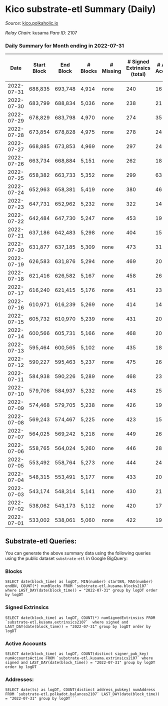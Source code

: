 # Kico substrate-etl Summary (Daily)

_Source_: [kico.polkaholic.io](https://kico.polkaholic.io)

*Relay Chain*: kusama
*Para ID*: 2107



### Daily Summary for Month ending in 2022-07-31


| Date | Start Block | End Block | # Blocks | # Missing | # Signed Extrinsics (total) | # Active Accounts | # Addresses with Balances | # Events | # Transfers | # XCM Transfers In | # XCM Transfers Out |
| ---- | ----------- | --------- | -------- | --------- | --------------------------- | ----------------- | ------------------------- | -------- | ----------- | ------------------ | ------------------- |
| 2022-07-31 | 688,835 | 693,748 | 4,914 | none  | 240 | 16 | 26,975 | 35,539 | 75 ($71.02) | 1 ($67.73) |   |
| 2022-07-30 | 683,799 | 688,834 | 5,036 | none  | 238 | 21 | 26,974 | 36,366 | 65 ($6,870.89) |   | 3 ($11,773.39) |
| 2022-07-29 | 678,829 | 683,798 | 4,970 | none  | 274 | 35 | 26,974 | 36,112 | 79 ($1,789.50) | 4 ($513.90) | 2 ($10,412.00) |
| 2022-07-28 | 673,854 | 678,828 | 4,975 | none  | 278 | 24 | 26,978 | 36,254 | 126 ($4,107.82) | 4 ($2,029.85) | 9 ($1,858.00) |
| 2022-07-27 | 668,885 | 673,853 | 4,969 | none  | 297 | 24 | 26,978 | 36,318 | 161 ($5,632.52) | 1 ($2,528.95) | 2 ($560.97) |
| 2022-07-26 | 663,734 | 668,884 | 5,151 | none  | 262 | 18 | 26,977 | 37,397 | 114 ($3,686.50) | 4 ($1,641.93) | 3 ($1,657.59) |
| 2022-07-25 | 658,382 | 663,733 | 5,352 | none  | 299 | 63 | 26,977 | 38,878 | 131 ($13,922.10) | 5 ($4,607.43) | 9 ($16,611.35) |
| 2022-07-24 | 652,963 | 658,381 | 5,419 | none  | 380 | 46 | 27,019 | 39,689 | 126 ($5,879.95) | 1 ($5,220.68) | 1 ($5,000.00) |
| 2022-07-23 | 647,731 | 652,962 | 5,232 | none  | 322 | 14 | 27,018 | 37,965 | 23 ($1.41) |   | 1 ($1,345.00) |
| 2022-07-22 | 642,484 | 647,730 | 5,247 | none  | 453 | 19 | 27,018 | 38,748 | 115 ($3,158.10) | 2 ($2,971.34) | 1 ($0.13) |
| 2022-07-21 | 637,186 | 642,483 | 5,298 | none  | 404 | 15 | 27,016 | 38,777 | 40 ($11.76) |   |   |
| 2022-07-20 | 631,877 | 637,185 | 5,309 | none  | 473 | 31 | 27,016 | 39,243 | 126 ($820.74) | 1 ($352.28) |   |
| 2022-07-19 | 626,583 | 631,876 | 5,294 | none  | 469 | 20 | 26,973 | 39,161 | 126 ($12,519.44) | 9 ($5,502.85) | 7 ($2,136.58) |
| 2022-07-18 | 621,416 | 626,582 | 5,167 | none  | 458 | 26 | 26,972 | 38,247 | 128 ($2,111.86) | 1 ($678.15) | 3 ($82.44) |
| 2022-07-17 | 616,240 | 621,415 | 5,176 | none  | 451 | 23 | 26,972 | 38,200 | 102 ($2,371.07) | 2 ($1,326.43) | 2 ($214.72) |
| 2022-07-16 | 610,971 | 616,239 | 5,269 | none  | 414 | 14 | 26,972 | 38,655 | 55 ($1,065.35) | 1 ($1,062.16) |   |
| 2022-07-15 | 605,732 | 610,970 | 5,239 | none  | 431 | 20 | 26,972 | 38,551 | 86  |   |   |
| 2022-07-14 | 600,566 | 605,731 | 5,166 | none  | 468 | 20 | 26,972 | 38,314 | 154 ($4,642.18) | 3 ($11,009.88) |   |
| 2022-07-13 | 595,464 | 600,565 | 5,102 | none  | 435 | 18 | 26,971 | 37,619 | 90 ($1,012.19) | 2 ($2,579.60) |   |
| 2022-07-12 | 590,227 | 595,463 | 5,237 | none  | 475 | 26 | 26,970 | 38,815 | 147 ($1,560.33) | 2 ($1,098.04) |   |
| 2022-07-11 | 584,938 | 590,226 | 5,289 | none  | 468 | 23 | 26,969 | 39,129 | 145 ($3,782.95) | 4 ($3,659.05) | 2 ($3,234.86) |
| 2022-07-10 | 579,706 | 584,937 | 5,232 | none  | 443 | 25 | 26,969 | 38,541 | 85 ($1.92) | 1 ($4.80) |   |
| 2022-07-09 | 574,468 | 579,705 | 5,238 | none  | 426 | 19 | 26,964 | 38,511 | 74 ($1,881.97) | 1 ($299.67) | 4 ($2,615.63) |
| 2022-07-08 | 569,243 | 574,467 | 5,225 | none  | 423 | 15 | 26,964 | 38,380 | 68 ($0.11) |   |   |
| 2022-07-07 | 564,025 | 569,242 | 5,218 | none  | 449 | 26 | 26,964 | 38,524 | 105 ($61.75) |   | 3 ($377.41) |
| 2022-07-06 | 558,765 | 564,024 | 5,260 | none  | 446 | 28 | 26,964 | 38,788 | 107 ($343.68) |   | 2 ($326.98) |
| 2022-07-05 | 553,492 | 558,764 | 5,273 | none  | 444 | 24 | 26,964 | 38,892 | 104 ($1,200.44) | 3 ($889.11) | 1 ($322.66) |
| 2022-07-04 | 548,315 | 553,491 | 5,177 | none  | 433 | 20 | 26,964 | 38,107 | 77 ($0.025) |   | 1 ($74.00) |
| 2022-07-03 | 543,174 | 548,314 | 5,141 | none  | 430 | 21 | 26,963 | 37,853 | 76  |   |   |
| 2022-07-02 | 538,062 | 543,173 | 5,112 | none  | 420 | 17 | 26,963 | 37,574 | 58  |   |   |
| 2022-07-01 | 533,002 | 538,061 | 5,060 | none  | 422 | 19 | 26,962 | 37,182 | 46 ($176.54) |   | 2 ($51.67) |

## Substrate-etl Queries:
You can generate the above summary data using the following queries using the public dataset `substrate-etl` in Google BigQuery:


### Blocks
```
SELECT date(block_time) as logDT, MIN(number) startBN, MAX(number) endBN, COUNT(*) numBlocks FROM `substrate-etl.kusama.blocks2107`  where LAST_DAY(date(block_time)) = "2022-07-31" group by logDT order by logDT
```


### Signed Extrinsics
```
SELECT date(block_time) as logDT, COUNT(*) numSignedExtrinsics FROM `substrate-etl.kusama.extrinsics2107`  where signed and LAST_DAY(date(block_time)) = "2022-07-31" group by logDT order by logDT
```


### Active Accounts
```
SELECT date(block_time) as logDT, COUNT(distinct signer_pub_key) numAccountsActive FROM `substrate-etl.kusama.extrinsics2107` where signed and LAST_DAY(date(block_time)) = "2022-07-31" group by logDT order by logDT
```


### Addresses:
```
SELECT date(ts) as logDT, COUNT(distinct address_pubkey) numAddress FROM `substrate-etl.polkadot.balances2107` LAST_DAY(date(block_time)) = "2022-07-31" group by logDT```

